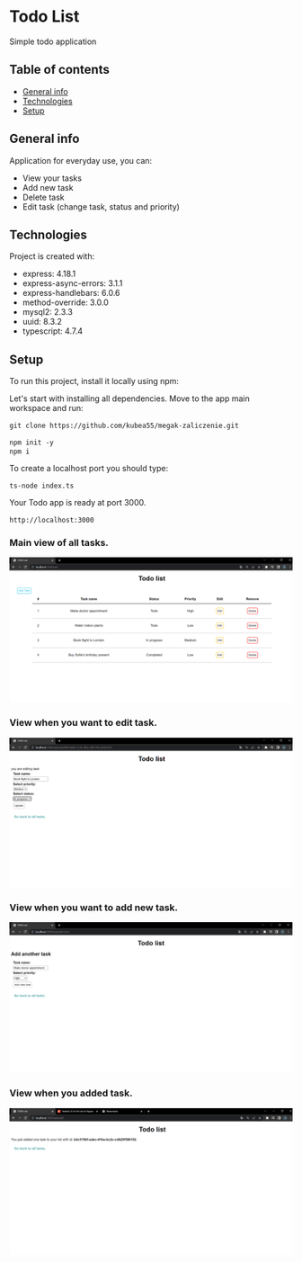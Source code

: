 # Todo List

Simple todo application

## Table of contents
* [General info](#general-info)
* [Technologies](#technologies)
* [Setup](#setup)

## General info
Application for everyday use, you can:
* View your tasks
* Add new task
* Delete task
* Edit task (change task, status and priority)
	
## Technologies
Project is created with:
* express: 4.18.1
* express-async-errors: 3.1.1
* express-handlebars: 6.0.6
* method-override: 3.0.0
* mysql2: 2.3.3
* uuid: 8.3.2
* typescript: 4.7.4
	
## Setup
To run this project, install it locally using npm:

Let's start with installing all dependencies. Move to the app main workspace and run:
```
git clone https://github.com/kubea55/megak-zaliczenie.git
```
```
npm init -y
npm i
```
To create a localhost port you should type:
```
ts-node index.ts
```
Your Todo app is ready at port 3000.
```
http://localhost:3000
```

### Main view of all tasks.
![list all tasks screenshot](./app-photos/All.png)

### View when you want to edit task.
![edit task screenshot](./app-photos/Edit.png)

### View when you want to add new task.
![add task screenshot](./app-photos/Add.png)

### View when you added task.
![added task screenshot](./app-photos/Added.png)


